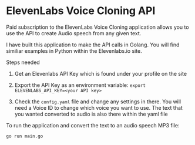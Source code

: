 # ElevenLabs Voice Cloning API

Paid subscription to the ElevenLabs Voice Cloning application allows you to use the API to create Audio speech from any given text.

I have built this application to make the API calls in Golang. You will find similiar examples in Python within the Elevenlabs.io site.

Steps needed

1) Get an Elevenlabs API Key which is found under your profile on the site
   
2) Export the API Key as an environment variable:
   `export ELEVENLABS_API_KEY=<your API key>`
   
3) Check the `config.yaml` file and change any settings in there. You will need a Voice ID to change which voice you want to use. The text that you wanted converted to audio is also there within the yaml file

To run the application and convert the text to an audio speech MP3 file:

```go run main.go```
